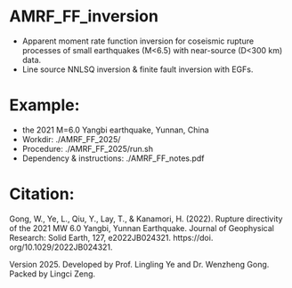 # AMRF_FF_inversion
- Apparent moment rate function inversion for coseismic rupture processes of
  small earthquakes (M<6.5) with near-source (D<300 km) data.
- Line source NNLSQ inversion & finite fault inversion with EGFs.
# Example: 
- the 2021 M=6.0 Yangbi earthquake, Yunnan, China
 - Workdir:                     ./AMRF_FF_2025/
 - Procedure:                   ./AMRF_FF_2025/run.sh
 - Dependency & instructions:   ./AMRF_FF_notes.pdf
  
# Citation: 
Gong, W., Ye, L., Qiu, Y., Lay, T., & Kanamori, H. (2022). Rupture directivity of the 2021 MW 6.0 Yangbi, Yunnan Earthquake. Journal of Geophysical Research: Solid Earth, 127, e2022JB024321. https://doi. org/10.1029/2022JB024321.

Version 2025. Developed by Prof. Lingling Ye and Dr. Wenzheng Gong. Packed by Lingci Zeng. 
